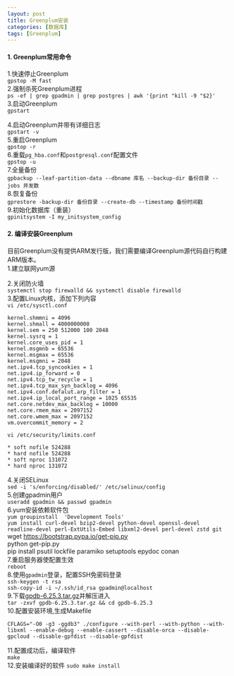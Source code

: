 ```yaml
---
layout: post
title: Greenplum安装
categories: [数据库]
tags: [Greenplum]
---
```

#### 1. Greenplum常用命令
1.快速停止Greenplum  
`gpstop -M fast`  
2.强制杀死Greenplum进程  
`ps -ef | grep gpadmin | grep postgres | awk '{print "kill -9 "$2}'`  
3.启动Greenplum  
`gpstart`  
<!-- more -->
4.启动Greenplum并带有详细日志  
`gpstart -v`  
5.重启Greenplum  
`gpstop -r`  
6.重载`pg_hba.conf`和`postgresql.conf`配置文件  
`gpstop -u`  
7.全量备份  
`gpbackup --leaf-partition-data --dbname 库名 --backup-dir 备份目录 --jobs 并发数`  
8.恢复备份  
`gprestore -backup-dir 备份目录 --create-db --timestamp 备份时间戳`  
9.初始化数据库（重装）  
`gpinitsystem -I my_initsystem_config`  
#### 2. 编译安装Greenplum
目前Greenplum没有提供ARM发行版，我们需要编译Greenplum源代码自行构建ARM版本。  
1.建立联网yum源  
``  
``  
2.关闭防火墙  
`systemctl stop firewalld && systemctl disable firewalld`  
3.配置Linux内核，添加下列内容  
`vi /etc/sysctl.conf`  
```
kernel.shmmni = 4096
kernel.shmall = 4000000000
kernel.sem = 250 512000 100 2048
kernel.sysrq = 1
kernel.core_uses_pid = 1
kernel.msgmnb = 65536
kernel.msgmax = 65536
kernel.msgmni = 2048
net.ipv4.tcp_syncookies = 1
net.ipv4.ip_forward = 0
net.ipv4.tcp_tw_recycle = 1
net.ipv4.tcp_max_syn_backlog = 4096
net.ipv4.conf.defalut.arp_filter = 1
net.ipv4.ip_local_port_range = 1025 65535
net.core.netdev_max_backlog = 10000
net.core.rmem_max = 2097152
net.core.wmem_max = 2097152
vm.overcommit_memory = 2
```
`vi /etc/security/limits.conf`  
```
* soft nofile 524288
* hard nofile 524288
* soft nproc 131072
* hard nproc 131072
```
4.关闭SELinux  
`sed -i 's/enforcing/disabled/' /etc/selinux/config`  
5.创建gpadmin用户  
`useradd gpadmin && passwd gpadmin`  
6.yum安装依赖软件包  
`yum groupinstall  'Development Tools'`  
`yum install curl-devel bzip2-devel python-devel openssl-devel readline-devel perl-ExtUtils-Embed libxml2-devel perl-devel zstd git`  
wget https://bootstrap.pypa.io/get-pip.py  
python get-pip.py   
pip install psutil lockfile paramiko setuptools epydoc conan  
7.重启服务器使配置生效  
`reboot`  
8.使用`gpadmin`登录，配置SSH免密码登录  
`ssh-keygen -t rsa`  
`ssh-copy-id -i ~/.ssh/id_rsa gpadmin@localhost`  
9.下载[gpdb-6.25.3.tar.gz](https://github.com/greenplum-db/gpdb/archive/refs/tags/6.25.3.tar.gz)并解压进入  
`tar -zxvf gpdb-6.25.3.tar.gz && cd gpdb-6.25.3`  
10.配置安装环境,生成Makefile  
```
CFLAGS="-O0 -g3 -ggdb3" ./configure --with-perl --with-python --with-libxml --enable-debug --enable-cassert --disable-orca --disable-gpcloud --disable-gpfdist --disable-gpfdist
```
11.配置成功后，编译软件  
`make`  
12.安装编译好的软件
`sudo make install`  
